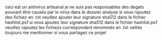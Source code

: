 ceci est un antivirus artisanal
je ne suis pas responsables des degats pouvant être causés par le virus dans le dossier analyse
si vous rajoutez des fichiez en .txt veuillez ajouter leur signature sha512 dans le fichier hashlist.ps1
si vous ajoutez leur signature sha512 dans le fichier hashlist.ps1 veuillez rajoutez les fichiezs correspondant renommés en .txt
veillez toujours me mentionner si vous partagez ce projet
